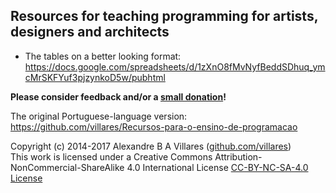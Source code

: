 ## Resources for teaching programming for artists, designers and architects

- The tables on a better looking format:
https://docs.google.com/spreadsheets/d/1zXnO8fMvNyfBeddSDhuq_ymcMrSKFYuf3pjzynkoD5w/pubhtml

**Please consider feedback and/or a [small donation](https://www.paypal.com/cgi-bin/webscr?cmd=_s-xclick&hosted_button_id=HCGAKACDMVNV2)!**

The original Portuguese-language version:
https://github.com/villares/Recursos-para-o-ensino-de-programacao

Copyright (c) 2014-2017 Alexandre B A Villares ([github.com/villares](https://github.com/villares))<br/>
This work is licensed under a Creative Commons Attribution-NonCommercial-ShareAlike 4.0 International License [CC-BY-NC-SA-4.0 License](https://creativecommons.org/licenses/by-nc-sa/4.0/)
